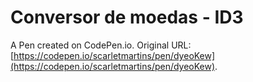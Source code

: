 # Conversor de moedas - ID3

A Pen created on CodePen.io. Original URL: [https://codepen.io/scarletmartins/pen/dyeoKew](https://codepen.io/scarletmartins/pen/dyeoKew).

